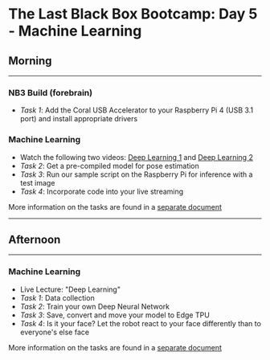 # The Last Black Box Bootcamp: Day 5 - Machine Learning

## Morning

----

### NB3 Build (forebrain)

- *Task 1*: Add the Coral USB Accelerator to your Raspberry Pi 4 (USB 3.1 port) and install appropriate drivers

### Machine Learning

- Watch the following two videos: [Deep Learning 1](https://www.youtube.com/watch?v=aircAruvnKk) and [Deep Learning 2](https://www.youtube.com/watch?v=IHZwWFHWa-w)
- *Task 2*: Get a pre-compiled model for pose estimation
- *Task 3*: Run our sample script on the Raspberry Pi for inference with a test image
- *Task 4*: Incorporate code into your live streaming 

More information on the tasks are found in a [separate document](Morning.md)

----

## Afternoon

----

### Machine Learning

- Live Lecture: "Deep Learning"
- *Task 1*: Data collection
- *Task 2*: Train your own Deep Neural Network
- *Task 3*: Save, convert and move your model to Edge TPU
- *Task 4*: Is it your face? Let the robot react to your face differently than to everyone's else face

More information on the tasks are found in a [separate document](Afternoon.md)
